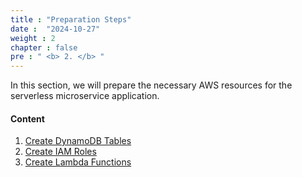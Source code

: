```yaml
---
title : "Preparation Steps"
date :  "2024-10-27" 
weight : 2 
chapter : false
pre : " <b> 2. </b> "
---
```


In this section, we will prepare the necessary AWS resources for the serverless microservice application.

#### Content

1. [Create DynamoDB Tables](2.1-createtabledynamo/)
2. [Create IAM Roles](2.2-createiam/)
3. [Create Lambda Functions](2.3-createlambda/)